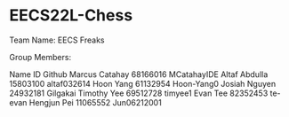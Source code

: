 # EECS22L-Chess

Team Name: EECS Freaks

Group Members:

Name               ID         Github
Marcus Catahay   68166016   MCatahayIDE
Altaf Abdulla    15803100   altaf032614 
Hoon Yang        61132954   Hoon-Yang0
Josiah Nguyen    24932181   Gilgakai
Timothy Yee      69512728   timyee1
Evan Tee         82352453   te-evan
Hengjun Pei      11065552   Jun06212001
